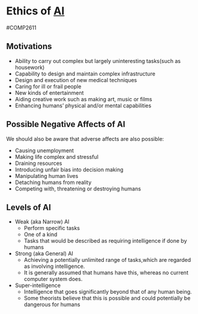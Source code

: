 # Ethics of [AI](AI.md)
#COMP2611 
## Motivations
- Ability to carry out complex but largely uninteresting tasks(such as housework)
- Capability to design and maintain complex infrastructure
- Design and execution of new medical techniques
- Caring for ill or frail people
- New kinds of entertainment
- Aiding creative work such as making art, music or films
- Enhancing humans’ physical and/or mental capabilities
## Possible Negative Affects of AI
We should also be aware that adverse affects are also possible:
- Causing unemployment
- Making life complex and stressful
- Draining resources
- Introducing unfair bias into decision making
- Manipulating human lives
- Detaching humans from reality
- Competing with, threatening or destroying humans
## Levels of AI
- Weak (aka Narrow) AI 
	- Perform specific tasks
	- One of a kind
	- Tasks that would be described as requiring intelligence if done by humans
- Strong (aka General) AI 
	- Achieving a potentially unlimited range of tasks,which are regarded as involving intelligence. 
	- It is generally assumed that humans have this, whereas no current computer system does. 
- Super-intelligence 
	- Intelligence that goes significantly beyond that of any human being. 
	- Some theorists believe that this is possible and could potentially be dangerous for humans